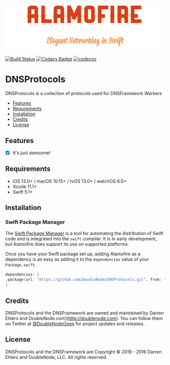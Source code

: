![DoubleNode Swift Framework](https://raw.githubusercontent.com/Alamofire/Alamofire/master/alamofire.png)

[![Build Status](https://app.bitrise.io/app/3bd68b47d80204de/status.svg?token=3B6hNhGUehqPn7cEY6jh2w)](https://app.bitrise.io/app/3bd68b47d80204de) 
[![Codacy Badge](https://api.codacy.com/project/badge/Grade/79d1ea4ee32b4ca6b379eaa0b88a2873)](https://www.codacy.com?utm_source=github.com&amp;utm_medium=referral&amp;utm_content=DoubleNode/Pod_DNSProtocols&amp;utm_campaign=Badge_Grade)
[![codecov](https://codecov.io/gh/DoubleNode/Pod_DNSProtocols/branch/master/graph/badge.svg?token=ctDnLOhwtI)](https://codecov.io/gh/DoubleNode/Pod_DNSProtocols)

# DNSProtocols

DNSProtocols is a collection of protocols used for DNSFramework Workers

- [Features](#features)
- [Requirements](#requirements)
- [Installation](#installation)
- [Credits](#credits)
- [License](#license)

## Features

- [x] It's just awesome!

## Requirements

- iOS 13.0+ / macOS 10.15+ / tvOS 13.0+ / watchOS 6.0+
- Xcode 11.1+
- Swift 5.1+

## Installation

### Swift Package Manager

The [Swift Package Manager](https://swift.org/package-manager/) is a tool for automating the distribution of Swift code and is integrated into the `swift` compiler. It is in early development, but Alamofire does support its use on supported platforms.

Once you have your Swift package set up, adding Alamofire as a dependency is as easy as adding it to the `dependencies` value of your `Package.swift`.

```swift
dependencies: [
.package(url: "https://github.com/DoubleNode/DNSProtocols.git", from: "1.0.0")
]
```
## Credits

DNSProtocols and the DNSFramework are owned and maintained by Darren Ehlers and DoubleNode.com](http://doublenode.com). You can follow them on Twitter at [@DoubleNodeOpen](https://twitter.com/DoubleNodeOpen) for project updates and releases.

## License

DNSProtocols and the DNSFramework are Copyright © 2019 - 2016 Darren Ehlers and DoubleNode, LLC. All rights reserved.
